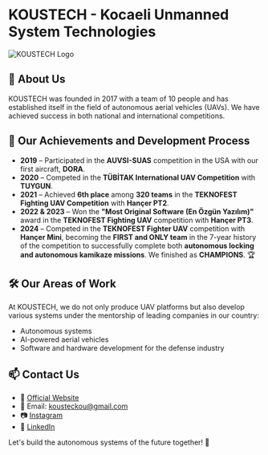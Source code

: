# KOUSTECH - Kocaeli Unmanned System Technologies

![KOUSTECH Logo](https://koustech.com/wp-content/uploads/2022/09/my-project-1-e1664118956287.png)  

## 📌 About Us
KOUSTECH was founded in 2017 with a team of 10 people and has established itself in the field of autonomous aerial vehicles (UAVs). We have achieved success in both national and international competitions.

## 🚀 Our Achievements and Development Process

- **2019** – Participated in the **AUVSI-SUAS** competition in the USA with our first aircraft, **DORA**.
- **2020** – Competed in the **TÜBİTAK International UAV Competition** with **TUYGUN**.
- **2021** – Achieved **6th place** among **320 teams** in the **TEKNOFEST Fighting UAV Competition** with **Hançer PT2**.
- **2022 & 2023** – Won the **"Most Original Software (En Özgün Yazılım)"** award in the **TEKNOFEST Fighting UAV** competition with **Hançer PT3**.
- **2024** – Competed in the **TEKNOFEST Fighter UAV** competition with **Hançer Mini**, becoming the **FIRST and ONLY team** in the 7-year history of the competition to successfully complete both **autonomous locking and autonomous kamikaze missions**. We finished as **CHAMPIONS**. 🏆

## 🛠 Our Areas of Work
At KOUSTECH, we do not only produce UAV platforms but also develop various systems under the mentorship of leading companies in our country:
- Autonomous systems
- AI-powered aerial vehicles
- Software and hardware development for the defense industry

## 📫 Contact Us
- 📌 [Official Website](https://koustech.com)
- 📩 Email: kousteckou@gmail.com
- 📷 [Instagram](https://instagram.com/koustechkou)
- 🏢 [LinkedIn](https://linkedin.com/company/koustech)

Let's build the autonomous systems of the future together! 🚀
